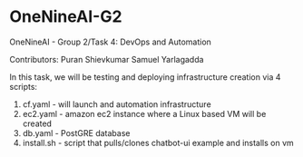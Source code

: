 # OneNineAI-G2
OneNineAI - Group 2/Task 4: DevOps and Automation

Contributors:
Puran Shievkumar
Samuel Yarlagadda

In this task, we will be testing and deploying infrastructure creation via 4 scripts:

<ol>
  <li>cf.yaml - will launch and automation infrastructure </li>
  <li> ec2.yaml - amazon ec2 instance where a Linux based VM will be created</li>
  <li>db.yaml - PostGRE database</li>
  <li>install.sh - script that pulls/clones chatbot-ui example and installs on vm</li>
</ol>
